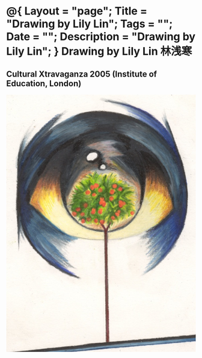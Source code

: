 @{
  Layout = "page";
  Title = "Drawing by Lily Lin";
  Tags = "";
  Date = "";
  Description = "Drawing by Lily Lin";
}
Drawing by Lily Lin 林浅寒
==========================

Cultural Xtravaganza 2005 (Institute of Education, London)
----------------------------------------------------------

![Cultural Xtravaganza 2005](images/crop.jpg)

